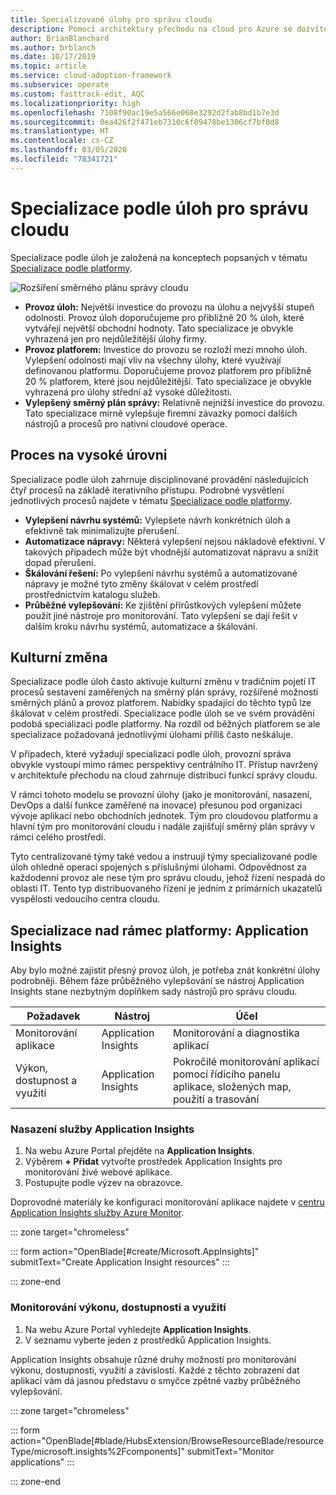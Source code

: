 ```yaml
---
title: Specializované úlohy pro správu cloudu
description: Pomocí architektury přechodu na cloud pro Azure se dozvíte o operacích správy cloudu specializovaných podle úloh.
author: BrianBlanchard
ms.author: brblanch
ms.date: 10/17/2019
ms.topic: article
ms.service: cloud-adoption-framework
ms.subservice: operate
ms.custom: fasttrack-edit, AQC
ms.localizationpriority: high
ms.openlocfilehash: 7108f90ac19e5a566e068e3292d2fab8bd1b7e3d
ms.sourcegitcommit: 0ea426f2f471eb7310c6f09478be1306cf7bf0d8
ms.translationtype: HT
ms.contentlocale: cs-CZ
ms.lasthandoff: 03/05/2020
ms.locfileid: "78341721"
---
```

# <a name="workload-specialization-for-cloud-management"></a>Specializace podle úloh pro správu cloudu

Specializace podle úloh je založená na konceptech popsaných v tématu [Specializace podle platformy](./platform-specialization.md).

![Rozšíření směrného plánu správy cloudu](../../_images/manage/beyond-the-baseline.png)

- **Provoz úloh:** Největší investice do provozu na úlohu a nejvyšší stupeň odolnosti. Provoz úloh doporučujeme pro přibližně 20 % úloh, které vytvářejí největší obchodní hodnoty. Tato specializace je obvykle vyhrazená jen pro nejdůležitější úlohy firmy.
- **Provoz platforem:** Investice do provozu se rozloží mezi mnoho úloh. Vylepšení odolnosti mají vliv na všechny úlohy, které využívají definovanou platformu. Doporučujeme provoz platforem pro přibližně 20 % platforem, které jsou nejdůležitější. Tato specializace je obvykle vyhrazená pro úlohy střední až vysoké důležitosti.
- **Vylepšený směrný plán správy:** Relativně nejnižší investice do provozu. Tato specializace mírně vylepšuje firemní závazky pomocí dalších nástrojů a procesů pro nativní cloudové operace.

## <a name="high-level-process"></a>Proces na vysoké úrovni

Specializace podle úloh zahrnuje disciplinované provádění následujících čtyř procesů na základě iterativního přístupu. Podrobné vysvětlení jednotlivých procesů najdete v tématu [Specializace podle platformy](./platform-specialization.md).

- **Vylepšení návrhu systémů:** Vylepšete návrh konkrétních úloh a efektivně tak minimalizujte přerušení.
- **Automatizace nápravy:** Některá vylepšení nejsou nákladově efektivní. V takových případech může být vhodnější automatizovat nápravu a snížit dopad přerušení.
- **Škálování řešení:** Po vylepšení návrhu systémů a automatizované nápravy je možné tyto změny škálovat v celém prostředí prostřednictvím katalogu služeb.
- **Průběžné vylepšování:** Ke zjištění přírůstkových vylepšení můžete použít jiné nástroje pro monitorování. Tato vylepšení se dají řešit v dalším kroku návrhu systémů, automatizace a škálování.

## <a name="cultural-change"></a>Kulturní změna

Specializace podle úloh často aktivuje kulturní změnu v tradičním pojetí IT procesů sestavení zaměřených na směrný plán správy, rozšířené možnosti směrných plánů a provoz platforem. Nabídky spadající do těchto typů lze škálovat v celém prostředí. Specializace podle úloh se ve svém provádění podobá specializaci podle platformy. Na rozdíl od běžných platforem se ale specializace požadovaná jednotlivými úlohami příliš často neškáluje.

V případech, které vyžadují specializaci podle úloh, provozní správa obvykle vystoupí mimo rámec perspektivy centrálního IT. Přístup navržený v architektuře přechodu na cloud zahrnuje distribuci funkcí správy cloudu.

V rámci tohoto modelu se provozní úlohy (jako je monitorování, nasazení, DevOps a další funkce zaměřené na inovace) přesunou pod organizaci vývoje aplikací nebo obchodních jednotek. Tým pro cloudovou platformu a hlavní tým pro monitorování cloudu i nadále zajišťují směrný plán správy v rámci celého prostředí.

Tyto centralizované týmy také vedou a instruují týmy specializované podle úloh ohledně operací spojených s příslušnými úlohami. Odpovědnost za každodenní provoz ale nese tým pro správu cloudu, jehož řízení nespadá do oblasti IT. Tento typ distribuovaného řízení je jedním z primárních ukazatelů vyspělosti vedoucího centra cloudu.

## <a name="beyond-platform-specialization-application-insights"></a>Specializace nad rámec platformy: Application Insights

Aby bylo možné zajistit přesný provoz úloh, je potřeba znát konkrétní úlohy podrobněji. Během fáze průběžného vylepšování se nástroj Application Insights stane nezbytným doplňkem sady nástrojů pro správu cloudu.

|Požadavek|Nástroj|Účel|
|---|---|---|
|Monitorování aplikace|Application Insights|Monitorování a diagnostika aplikací|
|Výkon, dostupnost a využití|Application Insights|Pokročilé monitorování aplikací pomocí řídicího panelu aplikace, složených map, použití a trasování|

### <a name="deploy-application-insights"></a>Nasazení služby Application Insights

1. Na webu Azure Portal přejděte na **Application Insights**.
1. Výběrem **+ Přidat** vytvořte prostředek Application Insights pro monitorování živé webové aplikace.
1. Postupujte podle výzev na obrazovce.

Doprovodné materiály ke konfiguraci monitorování aplikace najdete v [centru Application Insights služby Azure Monitor](https://docs.microsoft.com/azure/azure-monitor/azure-monitor-app-hub).

::: zone target="chromeless"

::: form action="OpenBlade[#create/Microsoft.AppInsights]" submitText="Create Application Insight resources" :::

::: zone-end

### <a name="monitor-performance-availability-and-usage"></a>Monitorování výkonu, dostupnosti a využití

1. Na webu Azure Portal vyhledejte **Application Insights**.
1. V seznamu vyberte jeden z prostředků Application Insights.

Application Insights obsahuje různé druhy možností pro monitorování výkonu, dostupnosti, využití a závislostí. Každé z těchto zobrazení dat aplikací vám dá jasnou představu o smyčce zpětné vazby průběžného vylepšování.

::: zone target="chromeless"

<!-- markdownlint-disable DOCSMD001 -->

::: form action="OpenBlade[#blade/HubsExtension/BrowseResourceBlade/resourceType/microsoft.insights%2Fcomponents]" submitText="Monitor applications" :::

<!-- markdownlint-enable DOCSMD001 -->

::: zone-end
